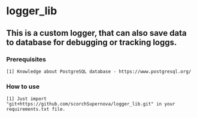 # logger_lib

## This is a custom logger, that can also save data to database for debugging or tracking loggs.

### Prerequisites
    [1] Knowledge about PostgreSQL database - https://www.postgresql.org/

### How to use
    [1] Just import "git+https://github.com/scorchSupernova/logger_lib.git" in your requirements.txt file.